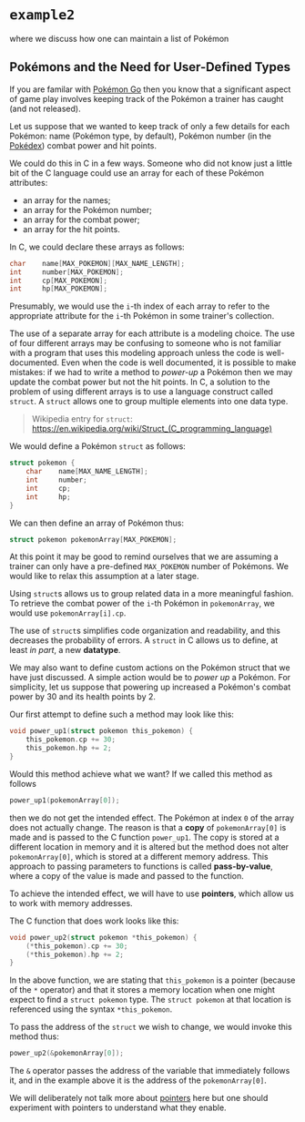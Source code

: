 # `example2`
where we discuss how one can maintain a list of Pokémon

## Pokémons and the Need for User-Defined Types

If you are familar with [Pokémon Go](http://www.Pokémongo.com/en-ca/) then you know that a significant aspect of game play involves keeping track of the Pokémon a trainer has caught (and not released).

Let us suppose that we wanted to keep track of only a few details for each Pokémon: name (Pokémon type, by default), Pokémon number (in the [Pokédex](http://Pokémondb.net/pokedex)) combat power and hit points.

We could do this in C in a few ways. Someone who did not know just a little bit of the C language could use an array for each of these Pokémon attributes: 

* an array for the names;
* an array for the Pokémon number;
* an array for the combat power;
* an array for the hit points.

In C, we could declare these arrays as follows:

```c
char    name[MAX_POKEMON][MAX_NAME_LENGTH];
int     number[MAX_POKEMON];
int     cp[MAX_POKEMON];
int     hp[MAX_POKEMON];
```

Presumably, we would use the `i`-th index of each array to refer to the appropriate attribute for the `i`-th Pokémon in some trainer's collection.

The use of a separate array for each attribute is a modeling choice. The use of four different arrays may be confusing to someone who is not familiar with a program that uses this modeling approach unless the code is well-documented. Even when the code is well documented, it is possible to make mistakes: if we had to write a method to *power-up* a Pokémon then we may update the combat power but not the hit points. In C, a solution to the problem of using different arrays is to use a language construct called `struct`. A `struct` allows one to group multiple elements into one data type.

> Wikipedia entry for `struct`: https://en.wikipedia.org/wiki/Struct_(C_programming_language)

We would define a Pokémon `struct` as follows:
```c
struct pokemon {
    char    name[MAX_NAME_LENGTH];
    int     number;
    int     cp;
    int     hp;
}
```

We can then define an array of Pokémon thus:

```c
struct pokemon pokemonArray[MAX_POKEMON];
```

At this point it may be good to remind ourselves that we are assuming a trainer can only have a pre-defined `MAX_POKEMON` number of Pokémons. We would like to relax this assumption at a later stage.

Using `struct`s allows us to group related data in a more meaningful fashion. To retrieve the combat power of the `i`-th Pokémon in `pokemonArray`, we would use `pokemonArray[i].cp`.

The use of `struct`s simplifies code organization and readability, and this decreases the probability of errors. A `struct` in C allows us to define, at least _in part_, a new **datatype**.

We may also want to define custom actions on the Pokémon struct that we have just discussed. A simple action would be to *power up* a Pokémon. For simplicity, let us suppose that powering up increased a Pokémon's combat power by 30 and its health points by 2.

Our first attempt to define such a method may look like this:

```c
void power_up1(struct pokemon this_pokemon) {
    this_pokemon.cp += 30;
    this_pokemon.hp += 2;
}
```

Would this method achieve what we want? If we called this method as follows

```c
power_up1(pokemonArray[0]);
```

then we do not get the intended effect. The Pokémon at index `0` of the array does not actually change. The reason is that a **copy** of `pokemonArray[0]` is made and is passed to the C function `power_up1`. The copy is stored at a different location in memory and it is altered but the method does not alter `pokemonArray[0]`, which is stored at a different memory address. This approach to passing parameters to functions is called **pass-by-value**, where a copy of the value is made and passed to the function.

To achieve the intended effect, we will have to use **pointers**, which allow us to work with memory addresses.

The C function that does work looks like this:

```c
void power_up2(struct pokemon *this_pokemon) {
    (*this_pokemon).cp += 30;
    (*this_pokemon).hp += 2;
}
```

In the above function, we are stating that `this_pokemon` is a pointer (because of the `*` operator) and that it stores a memory location when one might expect to find a `struct pokemon` type. The `struct pokemon` at that location is referenced using the syntax `*this_pokemon`.

To pass the address of the `struct` we wish to change, we would invoke this method thus:

```c
power_up2(&pokemonArray[0]);
```

The `&` operator passes the address of the variable that immediately follows it, and in the example above it is the address of the `pokemonArray[0]`.

We will deliberately not talk more about [pointers](https://en.wikibooks.org/wiki/C_Programming/Pointers_and_arrays) here but one should experiment with pointers to understand what they enable.